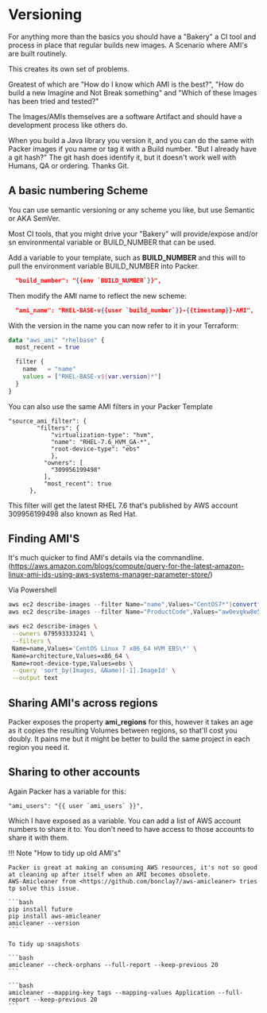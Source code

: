 # Versioning

For anything more than the basics you should have a "Bakery" a CI tool and process in place that regular builds new images.
A Scenario where AMI's are built routinely.

This creates its own set of problems.

Greatest of which are "How do I know which AMI is the best?", "How do build a new Imagine and Not Break something" and "Which of these Images has been tried and tested?"

The Images/AMIs themselves are a software Artifact and should have a development process like others do.

When you build a Java library you version it, and you can do the same with Packer images if you name or tag it with a Build number. "But I already have a git hash?" The git hash does identify it, but it doesn't work well with Humans, QA or ordering. Thanks Git.

## A basic numbering Scheme

You can use semantic versioning or any scheme you like, but use Semantic or AKA SemVer.

Most CI tools, that you might drive your "Bakery" will provide/expose and/or sn environmental variable or BUILD_NUMBER that can be used.

Add a variable to your template, such as **BUILD_NUMBER** and this will to pull the environment variable BUILD_NUMBER into Packer.

```json
  "build_number": "{{env `BUILD_NUMBER`}}",
```

Then modify the AMI name to reflect the new scheme:

```json
  "ami_name": "RHEL-BASE-v{{user `build_number`}}-{{timestamp}}-AMI",
```

With the version in the name you can now refer to it in your Terraform:

```terraform
data "aws_ami" "rhelbase" {
  most_recent = true

  filter {
    name   = "name"
    values = ["RHEL-BASE-v${var.version}*"]
  }
}
```

You can also use the same AMI filters in your Packer Template

```packer
"source_ami_filter": {
        "filters": {
            "virtualization-type": "hvm",
            "name": "RHEL-7.6_HVM_GA-*",
            "root-device-type": "ebs"
            },
          "owners": [
            "309956199498"
          ],
          "most_recent": true
      },
```

This filter will get the latest RHEL 7.6 that's published by AWS account 309956199498 also known as Red Hat.

## Finding AMI'S

It's much quicker to find AMI's details via the commandline.
(<https://aws.amazon.com/blogs/compute/query-for-the-latest-amazon-linux-ami-ids-using-aws-systems-manager-parameter-store/>)

Via Powershell

```powershell tab="Powershell"
aws ec2 describe-images --filter Name="name",Values="CentOS7*"|convertfrom-json
aws ec2 describe-images --filter Name="ProductCode",Values="aw0evgkw8e5c1q413zgy5pjce"|convertfrom-json
```

```Bash tab="Bash"
aws ec2 describe-images \
 --owners 679593333241 \
 --filters \
 Name=name,Values='CentOS Linux 7 x86_64 HVM EBS\*' \
 Name=architecture,Values=x86_64 \
 Name=root-device-type,Values=ebs \
 --query 'sort_by(Images, &Name)[-1].ImageId' \
 --output text
```

## Sharing AMI's across regions

Packer exposes the property **ami_regions** for this, however it takes an age as it copies the resulting Volumes between regions, so that'll cost you doubly.
It pains me but it might be better to build the same project in each region you need it.

## Sharing to other accounts

Again Packer has a variable for this:

```packer
"ami_users": "{{ user `ami_users` }}",
```

Which I have exposed as a variable. You can add a list of AWS account numbers to share it to. You don't need to have access to those accounts to share it with them.

!!! Note "How to tidy up old AMI's"

    Packer is great at making an consuming AWS resources, it's not so good at cleaning up after itself when an AMI becomes obsolete.
    AWS-Amicleaner from <https://github.com/bonclay7/aws-amicleaner> tries tp solve this issue.

    ```bash
    pip install future
    pip install aws-amicleaner
    amicleaner --version
    ```

    To tidy up snapshots

    ```bash
    amicleaner --check-orphans --full-report --keep-previous 20
    ```

    ```bash
    amicleaner --mapping-key tags --mapping-values Application --full-report --keep-previous 20
    ```
